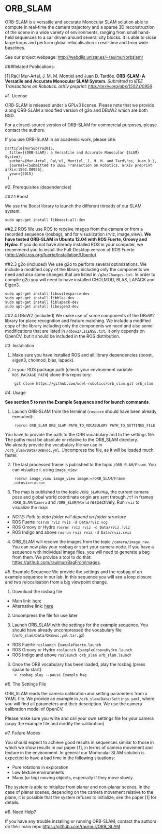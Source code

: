 # ORB_SLAM

ORB-SLAM is a versatile and accurate Monocular SLAM solution able to compute in real-time the camera trajectory and a sparse 3D reconstruction of the scene in a wide variety of environments, ranging from small hand-held sequences to a car driven around several city blocks. It is able to close large loops and perform global relocalisation in real-time and from wide baselines.

See our project webpage: http://webdiis.unizar.es/~raulmur/orbslam/

###Related Publications:

[1] Raúl Mur-Artal, J. M. M. Montiel and Juan D. Tardós. **ORB-SLAM: A Versatile and Accurate Monocular SLAM System**. *Submitted to IEEE Transactions on Robotics. arXiv preprint: http://arxiv.org/abs/1502.00956*


#1. License

ORB-SLAM is released under a GPLv3 license. Please note that we provide along ORB-SLAM a modified version of g2o and DBoW2 which are both BSD. 

For a closed-source version of ORB-SLAM for commercial purposes, please contact the authors. 

If you use ORB-SLAM in an academic work, please cite:

    @article{murSubTro2015,
      title={{ORB-SLAM}: a Versatile and Accurate Monocular {SLAM} System},
      author={Mur-Artal, Ra\'ul, Montiel, J. M. M. and Tard\'os, Juan D.},
      journal={Submitted to IEEE Transaction on Robotics. arXiv preprint arXiv:1502.00956},
      year={2015}
     }


#2. Prerequisites (dependencies)

##2.1 Boost

We use the Boost library to launch the different threads of our SLAM system.

	sudo apt-get install libboost-all-dev 

##2.2 ROS
We use ROS to receive images from the camera or from a recorded sequence (rosbag), and for visualization (rviz, image_view). 
**We have tested ORB-SLAM in Ubuntu 12.04 with ROS Fuerte, Groovy and Hydro**. 
If you do not have already installed ROS in your computer, we recommend you to install the Full-Desktop version of ROS Fuerte (http://wiki.ros.org/fuerte/Installation/Ubuntu).

##2.3 g2o (included)
We use g2o to perform several optimizations. We include a modified copy of the library including only the components we need 
and also some changes that are listed in `/g2o/Changes.txt`. 
In order to compile g2o you will need to have installed CHOLMOD, BLAS, LAPACK and Eigen3.

	sudo apt-get install libsuitesparse-dev
	sudo apt-get install libblas-dev
	sudo apt-get install liblapack-dev
	sudo apt-get install libeigen3-dev

##2.4 DBoW2 (included)
We make use of some components of the DBoW2 library for place recognition and feature matching. We include a modified copy of the library
including only the components we need and also some modifications that are listed in `/dbow2/LICENSE.txt`. 
It only depends on OpenCV, but it should be included in the ROS distribution.


#3. Installation

1. Make sure you have installed ROS and all library dependencies (boost, eigen3, cholmod, blas, lapack).

2. In your ROS package path (check your environment variable `ROS_PACKAGE_PATH`) clone this repository:

		git clone https://github.com/udel-robotics/orb_slam.git orb_slam

#4. Usage

**See section 5 to run the Example Sequence and for launch commands**.

1. Launch ORB-SLAM from the terminal (`roscore` should have been already executed):

		rosrun ORB_SLAM ORB_SLAM PATH_TO_VOCABULARY PATH_TO_SETTINGS_FILE

  You have to provide the path to the ORB vocabulary and to the settings file. The paths must be absolute or relative   to the ORB_SLAM directory.  
  We already provide the vocabulary file we use in `/orb_slam/Data/ORBvoc.yml`. Uncompress the file, as it will be   loaded much faster.

2. The last processed frame is published to the topic `/ORB_SLAM/Frame`. You can visualize it using `image_view`:

		rosrun image_view image_view image:=/ORB_SLAM/Frame _autosize:=true

3. The map is published to the topic `/ORB_SLAM/Map`, the current camera pose and global world coordinate origin are sent through `/tf` in frames `/ORB_SLAM/Camera` and `/ORB_SLAM/World` respectively. Run `rviz` to visualize the map:

  * *NOTE: Path to data folder will depend on folder structure*
  * ROS Fuerte `rosrun rviz rviz -d Data/rviz.vcg`
  * ROS Groovy or Hydro `rosrun rviz rviz -d Data/rviz.rviz`
  * ROS Indigo and above `rosrun rviz rviz -d Data/rviz.rviz`

4. ORB_SLAM will receive the images from the topic `/camera/image_raw`. You can now play your rosbag or start your camera node. 
If you have a sequence with individual image files, you will need to generate a bag from them. We provide a tool to do that: https://github.com/raulmur/BagFromImages.


#5. Example Sequence
We provide the settings and the rosbag of an example sequence in our lab. In this sequence you will see a loop closure and two relocalisation from a big viewpoint change.

1. Download the rosbag file
  * Main link: [here](http://webdiis.unizar.es/~raulmur/orbslam/downloads/Example.bag.tar.gz.)
  * Alternative link: [here](https://drive.google.com/file/d/0B8Qa2__-sGYgRmozQ21oRHhUZWM/view?usp=sharing)

2. Uncompress the file for use later

3. Launch ORB_SLAM with the settings for the example sequence. You should have already uncompressed the vocabulary file (`/orb_slam/Data/ORBvoc.yml.tar.gz`)

  * ROS Fuerte `roslaunch ExampleFuerte.launch`
  * ROS Groovy or Hydro `roslaunch ExampleGroovyHydro.launch`
  * ROS Indigo and above `roslaunch orb_slam orb_slam.launch`

3. Once the ORB vocabulary has been loaded, play the rosbag (press space to start):
    * `rosbag play --pause Example.bag`


#6. The Settings File

ORB_SLAM reads the camera calibration and setting parameters from a YAML file. We provide an example in `/orb_slam/Data/Settings.yaml`, where you will find all parameters and their description. We use the camera calibration model of OpenCV.

Please make sure you write and call your own settings file for your camera (copy the example file and modify the calibration)

#7. Failure Modes

You should expect to achieve good results in sequences similar to those in which we show results in our paper [1], in terms of camera movement and texture in the environment. In general our Monocular SLAM solution is expected to have a bad time in the following situations:
- Pure rotations in exploration
- Low texture environments
- Many (or big) moving objects, especially if they move slowly.

The system is able to initialize from planar and non-planar scenes. In the case of planar scenes, depending on the camera movement relative to the plane, it is possible that the system refuses to initialize, see the paper [1] for details. 

#8. Need Help?

If you have any trouble installing or running ORB-SLAM, contact the authors on their main repo https://github.com/raulmur/ORB_SLAM

